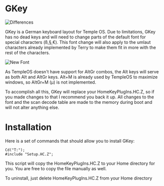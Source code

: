 # GKey

![Differences](https://raw.githubusercontent.com/Rion96/GKey/master/TOSKeyDevDone.png)

GKey is a German keyboard layout for Temple OS.
Due to limitations, GKey has no dead keys and will need to change parts of the default font for special characters (ß,§,€).
This font change will also apply to the umlaut characters already implemented by Terry to make them fit in more with the rest of the characters.

![New Font](https://raw.githubusercontent.com/Rion96/GKey/master/NewFont.png)

As TempleOS doesn't have support for AltGr combos, the Alt keys will serve as both Alt and AltGr keys.
Alt+M is already used by TempleOS to maximize windows, so AltGr+M (µ) is not implemented.

To accomplish all this, GKey will replace your HomeKeyPlugIns.HC.Z, so if you made changes to that I recommend you back it up.
All changes to the font and the scan decode table are made to the memory during boot and will not alter anything else.

# Installation

Here is a set of commands that should allow you to install GKey:

    Cd("T:");
    #include "Setup.HC.Z";
    
This script will copy the HomeKeyPlugIns.HC.Z to your Home directory for you.
You are free to copy the file manually as well.

To uninstall, just delete HomeKeyPlugIns.HC.Z from your Home directory
